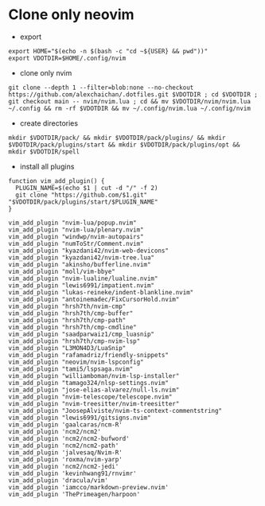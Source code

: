 # Clone only neovim

- export

```
export HOME="$(echo -n $(bash -c "cd ~${USER} && pwd"))"
export VDOTDIR=$HOME/.config/nvim
```

- clone only nvim

`git clone --depth 1 --filter=blob:none --no-checkout https://github.com/alexchaichan/.dotfiles.git $VDOTDIR ; cd $VDOTDIR ; git checkout main -- nvim/nvim.lua ; cd && mv $VDOTDIR/nvim/nvim.lua ~/.config && rm -rf $VDOTDIR && mv ~/.config/nvim.lua ~/.config/nvim`

- create directories

`mkdir $VDOTDIR/pack/ && mkdir $VDOTDIR/pack/plugins/ && mkdir $VDOTDIR/pack/plugins/start && mkdir $VDOTDIR/pack/plugins/opt && mkdir $VDOTDIR/spell`

- install all plugins

```
function vim_add_plugin() {
  PLUGIN_NAME=$(echo $1 | cut -d "/" -f 2)
  git clone "https://github.com/$1.git" "$VDOTDIR/pack/plugins/start/$PLUGIN_NAME"
}

vim_add_plugin "nvim-lua/popup.nvim"
vim_add_plugin "nvim-lua/plenary.nvim"
vim_add_plugin "windwp/nvim-autopairs"
vim_add_plugin "numToStr/Comment.nvim"
vim_add_plugin "kyazdani42/nvim-web-devicons"
vim_add_plugin "kyazdani42/nvim-tree.lua"
vim_add_plugin "akinsho/bufferline.nvim"
vim_add_plugin "moll/vim-bbye"
vim_add_plugin "nvim-lualine/lualine.nvim"
vim_add_plugin "lewis6991/impatient.nvim"
vim_add_plugin "lukas-reineke/indent-blankline.nvim"
vim_add_plugin "antoinemadec/FixCursorHold.nvim"
vim_add_plugin "hrsh7th/nvim-cmp"
vim_add_plugin "hrsh7th/cmp-buffer"
vim_add_plugin "hrsh7th/cmp-path"
vim_add_plugin "hrsh7th/cmp-cmdline"
vim_add_plugin "saadparwaiz1/cmp_luasnip"
vim_add_plugin "hrsh7th/cmp-nvim-lsp"
vim_add_plugin "L3MON4D3/LuaSnip"
vim_add_plugin "rafamadriz/friendly-snippets"
vim_add_plugin "neovim/nvim-lspconfig"
vim_add_plugin "tami5/lspsaga.nvim"
vim_add_plugin "williamboman/nvim-lsp-installer"
vim_add_plugin "tamago324/nlsp-settings.nvim"
vim_add_plugin "jose-elias-alvarez/null-ls.nvim"
vim_add_plugin "nvim-telescope/telescope.nvim"
vim_add_plugin "nvim-treesitter/nvim-treesitter"
vim_add_plugin "JoosepAlviste/nvim-ts-context-commentstring"
vim_add_plugin "lewis6991/gitsigns.nvim"
vim_add_plugin 'gaalcaras/ncm-R'
vim_add_plugin 'ncm2/ncm2'
vim_add_plugin 'ncm2/ncm2-bufword'
vim_add_plugin 'ncm2/ncm2-path'
vim_add_plugin 'jalvesaq/Nvim-R'
vim_add_plugin 'roxma/nvim-yarp'
vim_add_plugin 'ncm2/ncm2-jedi'
vim_add_plugin 'kevinhwang91/rnvimr'
vim_add_plugin 'dracula/vim'
vim_add_plugin 'iamcco/markdown-preview.nvim'
vim_add_plugin 'ThePrimeagen/harpoon'
```
